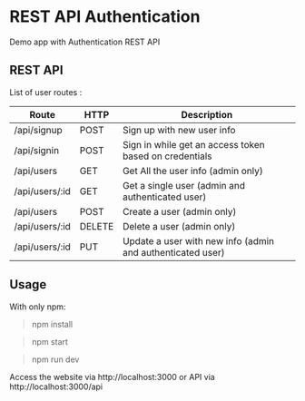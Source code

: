# REST API Authentication

Demo app with Authentication REST API

## REST API

List of user routes :

|     Route      |  HTTP  |                        Description                         |
| -------------- | ------ | ---------------------------------------------------------- |
| /api/signup    | POST   | Sign up  with new user info                                |
| /api/signin    | POST   | Sign in while get an access token based on credentials     |
| /api/users     | GET    | Get All the user info (admin only)                         |
| /api/users/:id | GET    | Get a single user (admin and authenticated user)           |
| /api/users     | POST   | Create a user (admin only)                                 |
| /api/users/:id | DELETE | Delete a user (admin only)                                 |
| /api/users/:id | PUT    | Update a user with new info (admin and authenticated user) |


## Usage

With only npm:
> npm install

> npm start

> npm run dev

Access the website via http://localhost:3000 or API via http://localhost:3000/api
